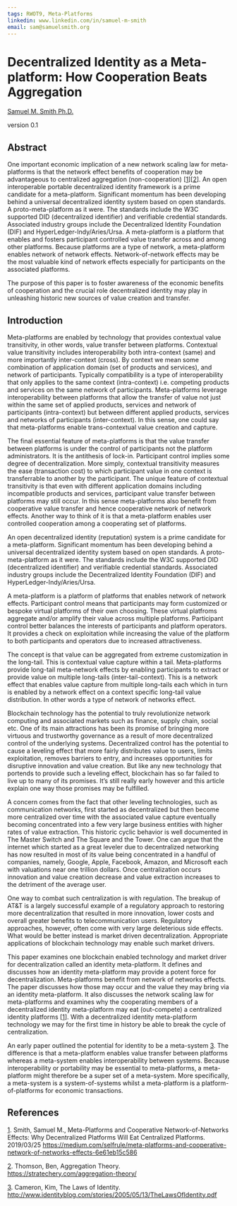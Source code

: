 ```yaml
---
tags: RWOT9, Meta-Platforms
linkedin: www.linkedin.com/in/samuel-m-smith
email: sam@samuelsmith.org
---
```

# Decentralized Identity as a Meta-platform: How Cooperation Beats Aggregation

[Samuel M. Smith Ph.D.](mailto:sam@samuelsmith.org)

version 0.1

## Abstract

One important economic implication of a new network scaling law for meta-platforms is that the network effect benefits of cooperation may be advantageous to centralized aggregation (non-cooperation) [[1]][[2]]. An open interoperable portable decentralized identity framework is a prime candidate for a meta-platform.  Significant momentum has been developing behind a universal decentralized identity system based on open standards. A proto-meta-platform as it were. The standards include the W3C supported DID (decentralized identifier) and verifiable credential standards. Associated industry groups include the Decentralized Identity Foundation (DIF) and HyperLedger-Indy/Aries/Ursa. A meta-platform is a platform that enables and fosters participant controlled value transfer across and among other platforms. Because platforms are a type of network, a meta-platform enables network of network effects. Network-of-network effects may be the most valuable kind of network effects especially for participants on the associated platforms.

The purpose of this paper is to foster awareness of the economic benefits of cooperation and the crucial role decentralized identity may play in unleashing historic new sources of value creation and transfer.


## Introduction

Meta-platforms are enabled by technology that provides contextual value transitivity, in other words, value transfer between platforms. Contextual value transitivity includes interoperability both intra-context (same) and more importantly inter-context (cross). By context we mean some combination of application domain (set of products and services), and network of participants. Typically compatibility is a type of interoperability that only applies to the same context (intra-context) i.e. competing products and services on the same network of participants. Meta-platforms leverage interoperability between platforms that allow the transfer of value not just within the same set of applied products, services and network of participants (intra-context) but between different applied products, services and networks of participants (inter-context). In this sense, one could say that meta-platforms enable trans-contextual value creation and capture.

The final essential feature of meta-platforms is that the value transfer between platforms is under the control of participants not the platform administrators. It is the antithesis of lock-in. Participant control implies some degree of decentralization. More simply, contextual transitivity measures the ease (transaction cost) to which participant value in one context is transferrable to another by the participant. The unique feature of contextual transitivity is that even with different application domains including incompatible products and services, participant value transfer between platforms may still occur. In this sense meta-platforms also benefit from cooperative value transfer and hence cooperative network of network effects. Another way to think of it is that a meta-platform enables user controlled cooperation among a cooperating set of platforms.


An open decentralized identity (reputation) system is a prime candidate for a meta-platform. Significant momentum has been developing behind a universal decentralized identity system based on open standards. A proto-meta-platform as it were. The standards include the W3C supported DID (decentralized identifier) and verifiable credential standards. Associated industry groups include the Decentralized Identity Foundation (DIF) and HyperLedger-Indy/Aries/Ursa. 

A meta-platform is a platform of platforms that enables network of network effects. Participant control means that participants may form customized or bespoke virtual platforms of their own choosing. These virtual platfroms aggregate and/or amplify their value across multiple platforms. Participant control better balances the interests of participants and platform operators. It provides a check on exploitation while increasing the value of the platform to both participants and operators due to increased attractiveness.

The concept is that value can be aggregated from extreme customization in the long-tail. This is contextual value capture within a tail. Meta-platforms provide long-tail meta-network effects by enabling participants to extract or provide value on multiple long-tails (inter-tail-context). This is a network effect that enables value capture from multiple long-tails each which in turn is enabled by a network effect on a context specific long-tail value distribution. In other words a type of network of networks effect.

Blockchain technology has the potential to truly revolutionize network computing and associated markets such as finance, supply chain, social etc. One of its main attractions has been its promise of bringing more virtuous and trustworthy governance as a result of more decentralized control of the underlying systems. Decentralized control has the potential to cause a leveling effect that more fairly distributes value to users, limits exploitation, removes barriers to entry, and increases opportunities for disruptive innovation and value creation. But like any new technology that portends to provide such a leveling effect, blockchain has so far failed to live up to many of its promises. It’s still really early however and this article explain one way those promises may be fulfilled.

A concern comes from the fact that other leveling technologies, such as communication networks, first started as decentralized but then become more centralized over time with the associated value capture eventually becoming concentrated into a few very large business entities with higher rates of value extraction. This historic cyclic behavior is well documented in The Master Switch and The Square and the Tower. One can argue that the internet which started as a great leveler due to decentralized networking has now resulted in most of its value being concentrated in a handful of companies, namely, Google, Apple, Facebook, Amazon, and Microsoft each with valuations near one trillion dollars. Once centralization occurs innovation and value creation decrease and value extraction increases to the detriment of the average user.

One way to combat such centralization is with regulation. The breakup of AT&T is a largely successful example of a regulatory approach to restoring more decentralization that resulted in more innovation, lower costs and overall greater benefits to telecommunication users. Regulatory approaches, however, often come with very large deleterious side effects. What would be better instead is market driven decentralization. Appropriate applications of blockchain technology may enable such market drivers.

This paper examines one blockchain enabled technology and market driver for decentralization called an identity meta-platform. It defines and discusses how an identity meta-platform may provide a potent force for decentralization. Meta-platforms benefit from network of networks effects. The paper discusses how those may occur and the value they may bring via an identity meta-platform. It also discusses the network scaling law for meta-platforms and examines why the cooperating members of a decentralized identity meta-platform may eat (out-compete) a centralized identity platforms [[1]]. With a decentralized identity meta-platform technology we may for the first time in history be able to break the cycle of centralization.






An early paper outlined the potential for identity to be a meta-system [3]. The difference is that a meta-platform enables value transfer between platforms whereas a meta-system enables interoperability between systems. Because interoperability or portability may be essential to meta-platforms, a meta-platform might therefore be a super set of a meta-system. More specifically, a meta-system is a system-of-systems whilst a meta-platform is a platform-of-platforms for economic transactions.

## References

[1]. Smith, Samuel M., Meta-Platforms and Cooperative Network-of-Networks Effects: Why Decentralized Platforms Will Eat Centralized Platforms. 2019/03/25 https://medium.com/selfrule/meta-platforms-and-cooperative-network-of-networks-effects-6e61eb15c586

[1]: https://medium.com/selfrule/meta-platforms-and-cooperative-network-of-networks-effects-6e61eb15c586

[2]. Thomson, Ben, Aggregation Theory. https://stratechery.com/aggregation-theory/

[2]: https://stratechery.com/aggregation-theory/

[3]. Cameron, Kim, The Laws of Identity. http://www.identityblog.com/stories/2005/05/13/TheLawsOfIdentity.pdf

[3]: http://www.identityblog.com/stories/2005/05/13/TheLawsOfIdentity.pdf